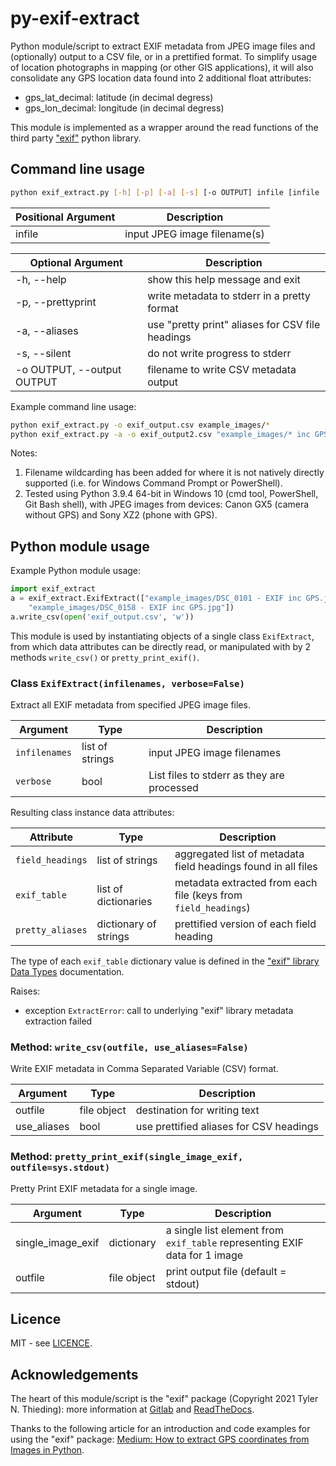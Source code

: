 # py-exif-extract

Python module/script to extract EXIF metadata from JPEG image files and (optionally) output to a CSV file, or in a prettified format. To simplify usage of location photographs in mapping (or other GIS applications), it will also consolidate any GPS location data found into 2 additional float attributes:

- gps_lat_decimal: latitude (in decimal degress)
- gps_lon_decimal: longitude (in decimal degress)

This module is implemented as a wrapper around the read functions of the third party ["exif"](https://exif.readthedocs.io/) python library.

## Command line usage

```bash
python exif_extract.py [-h] [-p] [-a] [-s] [-o OUTPUT] infile [infile ...]
```

Positional Argument | Description
-- | --
infile | input JPEG image filename(s)

Optional Argument | Description
-- | --
-h, --help | show this help message and exit
-p, --prettyprint | write metadata to stderr in a pretty format
-a, --aliases | use "pretty print" aliases for CSV file headings
-s, --silent | do not write progress to stderr
-o OUTPUT, --output OUTPUT | filename to write CSV metadata output

Example command line usage:

```bash
python exif_extract.py -o exif_output.csv example_images/*
python exif_extract.py -a -o exif_output2.csv "example_images/* inc GPS.jpg"
```

Notes:

1. Filename wildcarding has been added for where it is not natively directly supported (i.e. for Windows Command Prompt or PowerShell).
2. Tested using Python 3.9.4 64-bit in Windows 10 (cmd tool, PowerShell,
Git Bash shell), with JPEG images from devices:
Canon GX5 (camera without GPS) and Sony XZ2 (phone with GPS).

## Python module usage

Example Python module usage:

```python
import exif_extract
a = exif_extract.ExifExtract(["example_images/DSC_0101 - EXIF inc GPS.jpg",
    "example_images/DSC_0158 - EXIF inc GPS.jpg"])
a.write_csv(open('exif_output.csv', 'w'))
```

This module is used by instantiating objects of a single class `ExifExtract`, from which data attributes can be directly read, or manipulated with by 2 methods `write_csv()` or `pretty_print_exif()`.

### Class `ExifExtract(infilenames, verbose=False)`

Extract all EXIF metadata from specified JPEG image files.

Argument | Type | Description
-- | -- | --
`infilenames` | list of strings | input JPEG image filenames
`verbose` | bool | List files to stderr as they are processed

Resulting class instance data attributes:

Attribute | Type | Description
-- | -- | --
`field_headings` | list of strings | aggregated list of metadata field headings found in all files
`exif_table` | list of dictionaries | metadata extracted from each file (keys from `field_headings`)
`pretty_aliases` | dictionary of strings | prettified version of each field heading

The type of each `exif_table` dictionary value is defined in the ["exif" library Data Types](https://exif.readthedocs.io/en/latest/api_reference.html#data-types) documentation.

Raises:

- exception `ExtractError`: call to underlying "exif" library metadata extraction failed

### Method: `write_csv(outfile, use_aliases=False)`

Write EXIF metadata in Comma Separated Variable (CSV) format.

Argument | Type | Description
-- | -- | --
outfile | file object | destination for writing text
use_aliases | bool | use prettified aliases for CSV headings

### Method: `pretty_print_exif(single_image_exif, outfile=sys.stdout)`

Pretty Print EXIF metadata for a single image.

Argument | Type | Description
-- | -- | --
single_image_exif | dictionary | a single list element from `exif_table` representing EXIF data for 1 image
outfile | file object | print output file (default = stdout)

## Licence

MIT - see [LICENCE](LICENSE).

## Acknowledgements

The heart of this module/script is the "exif" package (Copyright 2021 Tyler N. Thieding): more information at [Gitlab](https://gitlab.com/TNThieding/exif) and [ReadTheDocs](https://exif.readthedocs.io/).

Thanks to the following article for an introduction and code examples for using the "exif" package: [Medium: How to extract GPS coordinates from Images in Python](https://medium.com/spatial-data-science/how-to-extract-gps-coordinates-from-images-in-python-e66e542af354).

